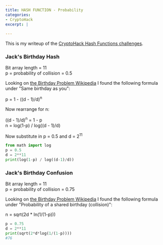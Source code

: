 ```yaml
---
title: HASH FUNCTION - Probability
categories:
- CryptoHack
excerpt: |
  
---
```


This is my writeup of the [CryptoHack Hash Functions challenges](https://cryptohack.org/challenges/hashes/).

### Jack's Birthday Hash

Bit array length = 11 <br>
p = probability of collision = 0.5

Looking on [the Birthday Problem Wikipedia](https://en.wikipedia.org/wiki/Birthday_problem) I found the following formula under "Same birthday as you":

p = 1 - ((d - 1)/d)<sup>n</sup>

Now rearrange for n:

((d - 1)/d)<sup>n</sup> = 1 - p<br>
n = log(1-p) / log((d - 1)/d)

Now substitute in p = 0.5 and d = 2<sup>11</sup>

```python
from math import log
p = 0.5
d = 2**11
print(log(1-p) / log((d-1)/d))
```
### Jack's Birthday Confusion

Bit array length = 11 <br>
p = probability of collision = 0.75

Looking on [the Birthday Problem Wikipedia](https://en.wikipedia.org/wiki/Birthday_problem) I found the following formula under "Probability of a shared birthday (collision)":

n = sqrt(2d * ln(1/(1-p)))

```python
p = 0.75
d = 2**11
print(sqrt(2*d*log(1/(1-p))))
#76
```
